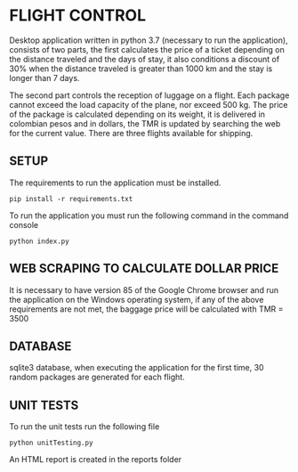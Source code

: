 # FLIGHT CONTROL

Desktop application written in python 3.7 (necessary to run the application), consists of two parts, the first calculates the price of a ticket depending on the distance traveled and the days of stay, it also conditions a discount of 30% when the distance traveled is greater than 1000 km and the stay is longer than 7 days.

The second part controls the reception of luggage on a flight. Each package cannot exceed the load capacity of the plane, nor exceed 500 kg. The price of the package is calculated depending on its weight, it is delivered in colombian pesos and in dollars, the TMR is updated by searching the web for the current value. There are three flights available for shipping.

## SETUP

The requirements to run the application must be installed.

```
pip install -r requirements.txt
```

To run the application you must run the following command in the command console

```
python index.py
```

## WEB SCRAPING TO CALCULATE DOLLAR PRICE

It is necessary to have version 85 of the Google Chrome browser and run the application on the Windows operating system, if any of the above requirements are not met, the baggage price will be calculated with TMR = 3500

## DATABASE

sqlite3 database, when executing the application for the first time, 30 random packages are generated for each flight.

## UNIT TESTS

To run the unit tests run the following file

```
python unitTesting.py
```

An HTML report is created in the reports folder





